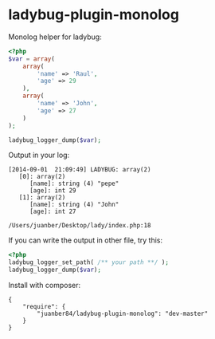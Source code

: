 ladybug-plugin-monolog
======================

Monolog helper for ladybug:

``` php
<?php
$var = array(
    array(
        'name' => 'Raul',
        'age' => 29
    ),
    array(
        'name' => 'John',
        'age' => 27
    )
);

ladybug_logger_dump($var);
```

Output in your log:

	[2014-09-01  21:09:49] LADYBUG: array(2)
	   [0]: array(2)
	      [name]: string (4) "pepe"
	      [age]: int 29
	   [1]: array(2)
	      [name]: string (4) "John"
	      [age]: int 27

	/Users/juanber/Desktop/lady/index.php:18

If you can write the output in other file, try this:

``` php
<?php
ladybug_logger_set_path( /** your path **/ );
ladybug_logger_dump($var);
```

Install with composer:

	{
	    "require": {
	        "juanber84/ladybug-plugin-monolog": "dev-master"
	    }
	}
